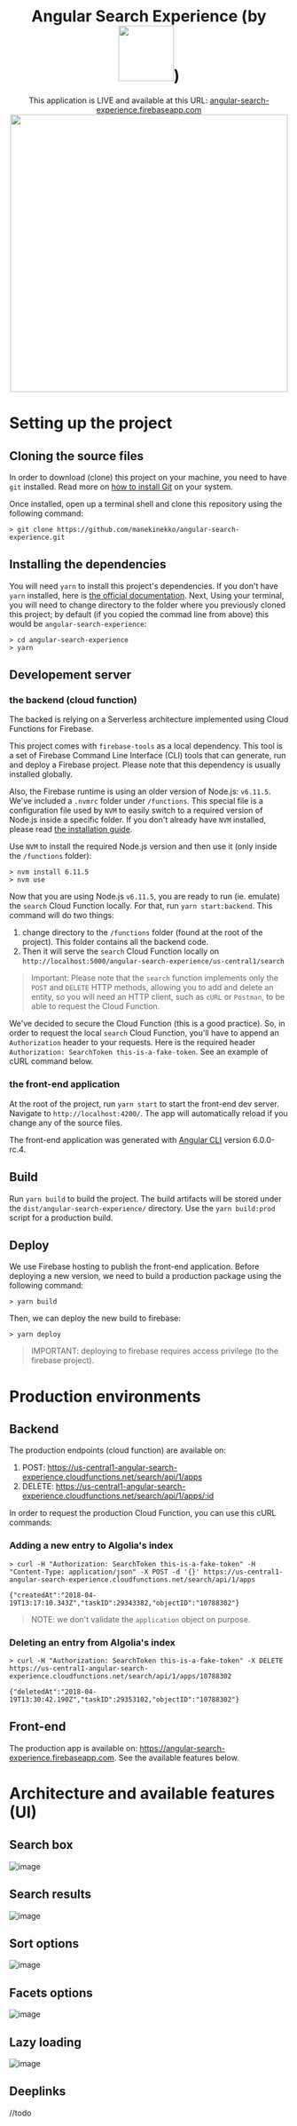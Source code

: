 <h1 align="center" >Angular Search Experience (by <img width="100" src="https://user-images.githubusercontent.com/1699357/38993980-664e3d0a-43e5-11e8-9e8e-d99a08cc3aea.png"/>)</h1>
<p align="center">
  This application is LIVE and available at this URL: <a href="https://angular-search-experience.firebaseapp.com">angular-search-experience.firebaseapp.com</a>
  <br/>
  <img align="center"  height="500" src="https://raw.githubusercontent.com/manekinekko/angular-search-experience/master/docs/screenshots/angular-search-experience.gif?token=ABnuHTtZsIzUFMSAiUKBwO7FEU507Qnqks5a3mQSwA%3D%3D"/>
</p>

# Setting up the project

## Cloning the source files

In order to download (clone) this project on your machine, you need to have `git` installed. Read more on [how to install Git](https://git-scm.com/book/en/v2/Getting-Started-Installing-Git) on your system.

Once installed, open up a terminal shell and clone this repository using the following command:

```
> git clone https://github.com/manekinekko/angular-search-experience.git
```

## Installing the dependencies

You will need `yarn` to install this project's dependencies. If you don't have `yarn` installed, here is [the official documentation](https://yarnpkg.com/lang/en/docs/install/#mac-stable). Next, Using your terminal, you will need to change directory to the folder where you previously cloned this project; by default (if you copied the commad line from above) this would be `angular-search-experience`:

```
> cd angular-search-experience
> yarn
```

## Developement server

### the backend (cloud function)
 
The backed is relying on a Serverless architecture implemented using Cloud Functions for Firebase. 

This project comes with `firebase-tools` as a local dependency. This tool is a set of Firebase Command Line Interface (CLI) tools that can generate, run and deploy a Firebase project. Please note that this dependency is usually installed globally.

Also, the Firebase runtime is using an older version of Node.js: `v6.11.5`. We've included a `.nvmrc` folder under `/functions`. This special file is a configuration file used by `NVM` to easily switch to a required version of Node.js inside a specific folder. If you don't already have `NVM` installed, please read [the installation guide](https://github.com/creationix/nvm#installation).

Use `NVM` to install the required Node.js version and then use it (only inside the `/functions` folder):

```
> nvm install 6.11.5
> nvm use
```

Now that you are using Node.js `v6.11.5`, you are ready to run (ie. emulate) the `search` Cloud Function locally. For that, run `yarn start:backend`. This command will do two things:

1.  change directory to the `/functions` folder (found at the root of the project). This folder contains all the backend code.
1.  Then it will serve the `search` Cloud Function locally on `http://localhost:5000/angular-search-experience/us-central1/search`

> Important: Please note that the `search` function implements only the `POST` and `DELETE` HTTP methods, allowing you to add and delete an entity, so you will need an HTTP client, such as `cURL` or `Postman`, to be able to request the Cloud Function.


We've decided to secure the Cloud Function (this is a good practice). So, in order to request the local `search` Cloud Function, you'll have to append an `Authorization` header to your requests. Here is the required header `Authorization: SearchToken this-is-a-fake-token`. See an example of cURL command below.

### the front-end application

At the root of the project, run `yarn start` to start the front-end dev server. Navigate to `http://localhost:4200/`. The app will automatically reload if you change any of the source files.

The front-end application was generated with [Angular CLI](https://github.com/angular/angular-cli) version 6.0.0-rc.4.

## Build

Run `yarn build` to build the project. The build artifacts will be stored under the `dist/angular-search-experience/` directory. Use the `yarn build:prod` script for a production build.

## Deploy

We use Firebase hosting to publish the front-end application. Before deploying a new version, we need to build a production package using the following command:

```
> yarn build
```

Then, we can deploy the new build to firebase:

```
> yarn deploy
```

> IMPORTANT: deploying to firebase requires access privilege (to the firebase project).


# Production environments

## Backend

The production endpoints (cloud function) are available on: 
1. POST: https://us-central1-angular-search-experience.cloudfunctions.net/search/api/1/apps
2. DELETE: https://us-central1-angular-search-experience.cloudfunctions.net/search/api/1/apps/:id

In order to request the production Cloud Function, you can use this cURL commands:

### Adding a new entry to Algolia's index


```
> curl -H "Authorization: SearchToken this-is-a-fake-token" -H "Content-Type: application/json" -X POST -d '{}' https://us-central1-angular-search-experience.cloudfunctions.net/search/api/1/apps

{"createdAt":"2018-04-19T13:17:10.343Z","taskID":29343382,"objectID":"10788302"}
```

> NOTE: we don't validate the `application` object on purpose.

### Deleting an entry from Algolia's index

```
> curl -H "Authorization: SearchToken this-is-a-fake-token" -X DELETE https://us-central1-angular-search-experience.cloudfunctions.net/search/api/1/apps/10788302

{"deletedAt":"2018-04-19T13:30:42.190Z","taskID":29353102,"objectID":"10788302"}
```

## Front-end

The production app is available on: https://angular-search-experience.firebaseapp.com. See the available features below.

# Architecture and available features (UI)

## Search box

![image](https://user-images.githubusercontent.com/1699357/38996307-3d26be2e-43eb-11e8-83e1-96e44cf78579.png?100)


## Search results

![image](https://user-images.githubusercontent.com/1699357/38996372-5a99d810-43eb-11e8-8ce7-41b59c9722cb.png)


## Sort options

![image](https://user-images.githubusercontent.com/1699357/38996538-b4bbca74-43eb-11e8-924d-852094e963fa.png)


## Facets options

![image](https://user-images.githubusercontent.com/1699357/38996647-ede7a5de-43eb-11e8-8b16-9577ec017047.png)


## Lazy loading

![image](https://user-images.githubusercontent.com/1699357/38996737-2066d480-43ec-11e8-89cd-85229f0f4770.png)


## Deeplinks

//todo











